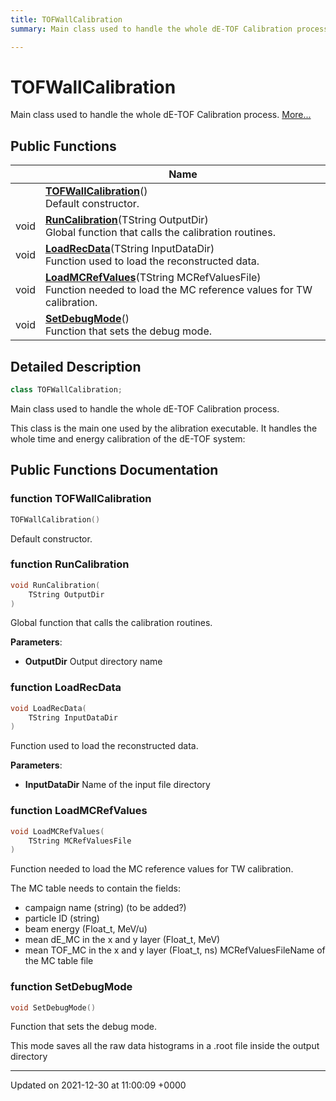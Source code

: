 ```yaml
---
title: TOFWallCalibration
summary: Main class used to handle the whole dE-TOF Calibration process. 

---
```


# TOFWallCalibration



Main class used to handle the whole dE-TOF Calibration process.  [More...](#detailed-description)

## Public Functions

|                | Name           |
| -------------- | -------------- |
| | **[TOFWallCalibration](/Classes/classTOFWallCalibration.md#function-tofwallcalibration)**()<br>Default constructor.  |
| void | **[RunCalibration](/Classes/classTOFWallCalibration.md#function-runcalibration)**(TString OutputDir)<br>Global function that calls the calibration routines.  |
| void | **[LoadRecData](/Classes/classTOFWallCalibration.md#function-loadrecdata)**(TString InputDataDir)<br>Function used to load the reconstructed data.  |
| void | **[LoadMCRefValues](/Classes/classTOFWallCalibration.md#function-loadmcrefvalues)**(TString MCRefValuesFile)<br>Function needed to load the MC reference values for TW calibration.  |
| void | **[SetDebugMode](/Classes/classTOFWallCalibration.md#function-setdebugmode)**()<br>Function that sets the debug mode.  |

## Detailed Description

```cpp
class TOFWallCalibration;
```

Main class used to handle the whole dE-TOF Calibration process. 

This class is the main one used by the alibration executable. It handles the whole time and energy calibration of the dE-TOF system: 

## Public Functions Documentation

### function TOFWallCalibration

```cpp
TOFWallCalibration()
```

Default constructor. 

### function RunCalibration

```cpp
void RunCalibration(
    TString OutputDir
)
```

Global function that calls the calibration routines. 

**Parameters**: 

  * **OutputDir** Output directory name 


### function LoadRecData

```cpp
void LoadRecData(
    TString InputDataDir
)
```

Function used to load the reconstructed data. 

**Parameters**: 

  * **InputDataDir** Name of the input file directory 


### function LoadMCRefValues

```cpp
void LoadMCRefValues(
    TString MCRefValuesFile
)
```

Function needed to load the MC reference values for TW calibration. 

The MC table needs to contain the fields:

* campaign name (string) (to be added?)
* particle ID (string)
* beam energy (Float_t, MeV/u)
* mean dE_MC in the x and y layer (Float_t, MeV)
* mean TOF_MC in the x and y layer (Float_t, ns) MCRefValuesFileName of the MC table file 


### function SetDebugMode

```cpp
void SetDebugMode()
```

Function that sets the debug mode. 

This mode saves all the raw data histograms in a .root file inside the output directory 


-------------------------------

Updated on 2021-12-30 at 11:00:09 +0000